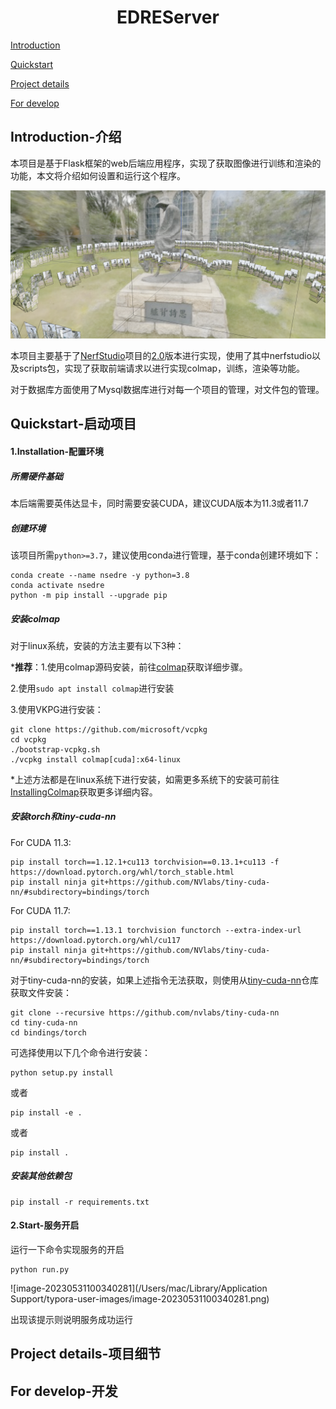 # <div align = "center">EDREServer</div>

<a href="#Introduction-介绍">Introduction</a>

<a href="#Quickstart-启动项目">Quickstart</a>

<a href="#Project details-项目细节">Project details</a>

<a href="#For develop-开发">For develop</a>

## Introduction-介绍

本项目是基于Flask框架的web后端应用程序，实现了获取图像进行训练和渲染的功能，本文将介绍如何设置和运行这个程序。

![](./docs/images/image1.jpg)

本项目主要基于了[NerfStudio](https://github.com/nerfstudio-project/nerfstudio)项目的[2.0](https://github.com/nerfstudio-project/nerfstudio/tree/v0.2.0)版本进行实现，使用了其中nerfstudio以及scripts包，实现了获取前端请求以进行实现colmap，训练，渲染等功能。

对于数据库方面使用了Mysql数据库进行对每一个项目的管理，对文件包的管理。

## Quickstart-启动项目

#### 1.Installation-配置环境

##### 所需硬件基础

本后端需要英伟达显卡，同时需要安装CUDA，建议CUDA版本为11.3或者11.7

##### 创建环境

该项目所需`python>=3.7`，建议使用conda进行管理，基于conda创建环境如下：

```
conda create --name nsedre -y python=3.8
conda activate nsedre
python -m pip install --upgrade pip
```

##### 安装colmap

对于linux系统，安装的方法主要有以下3种：

***推荐**：1.使用colmap源码安装，前往[colmap](https://colmap.github.io/install.html#)获取详细步骤。

2.使用`sudo apt install colmap`进行安装

3.使用VKPG进行安装：

```
git clone https://github.com/microsoft/vcpkg
cd vcpkg
./bootstrap-vcpkg.sh
./vcpkg install colmap[cuda]:x64-linux
```

*上述方法都是在linux系统下进行安装，如需更多系统下的安装可前往[InstallingColmap](https://docs.nerf.studio/en/latest/quickstart/custom_dataset.html#installing-colmap)获取更多详细内容。

##### 安装torch和tiny-cuda-nn

For CUDA 11.3:

```
pip install torch==1.12.1+cu113 torchvision==0.13.1+cu113 -f https://download.pytorch.org/whl/torch_stable.html
pip install ninja git+https://github.com/NVlabs/tiny-cuda-nn/#subdirectory=bindings/torch
```

For CUDA 11.7:

```
pip install torch==1.13.1 torchvision functorch --extra-index-url https://download.pytorch.org/whl/cu117
pip install ninja git+https://github.com/NVlabs/tiny-cuda-nn/#subdirectory=bindings/torch
```

对于tiny-cuda-nn的安装，如果上述指令无法获取，则使用从[tiny-cuda-nn](https://github.com/NVlabs/tiny-cuda-nn/)仓库获取文件安装：

```
git clone --recursive https://github.com/nvlabs/tiny-cuda-nn
cd tiny-cuda-nn
cd bindings/torch
```

可选择使用以下几个命令进行安装：

```
python setup.py install
```

或者

```
pip install -e .
```

或者

```
pip install .
```

##### 安装其他依赖包

```
pip install -r requirements.txt
```

#### 2.Start-服务开启

运行一下命令实现服务的开启

```
python run.py
```

![image-20230531100340281](/Users/mac/Library/Application Support/typora-user-images/image-20230531100340281.png)

出现该提示则说明服务成功运行

## Project details-项目细节



## For develop-开发